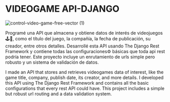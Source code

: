 # VIDEOGAME API-DJANGO

![control-video-game-free-vector (1)](https://github.com/ADRIDEV2024/ADRIDEV2024-VIDEOGAME-API-DJANGO/assets/163412333/78a12e5a-717c-449c-b97c-a406b7d32a37)


Programé una API que almacena y obtiene datos de interés de videojuegos🕹👾, como el título del juego, la compañía, la fecha de publicación, su creador, entre otros detalles. Desarrollé esta API usando The Django Rest Framework y contiene todas las configuraciones⚙ básicas que toda api rest podría tener. Este proyecto incluye un enrutamiento de urls simple pero robusto y un sistema de validación de datos.

I made an API that stores and retrieves videogames data of interest, like the game title, company, publish date, its creator, and more details. I developed this API using The Django Rest Framework and contains all the basic configurations that every rest API could have. This project includes a simple but robust url routing and a data validation system. 
